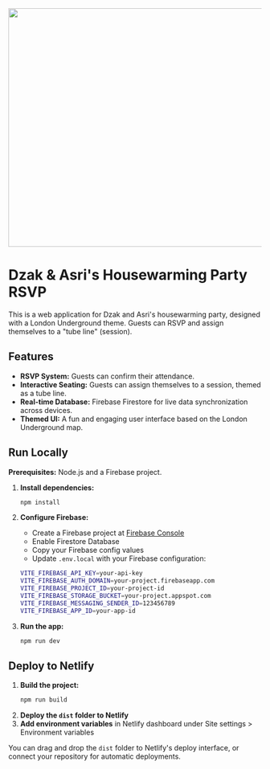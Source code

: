  <div align="center">
<img width="1200" height="475" alt="GHBanner" src="https://github.com/user-attachments/assets/0aa67016-6eaf-458a-adb2-6e31a0763ed6" />
</div>

# Dzak & Asri's Housewarming Party RSVP

This is a web application for Dzak and Asri's housewarming party, designed with a London Underground theme. Guests can RSVP and assign themselves to a "tube line" (session).

## Features

- **RSVP System:** Guests can confirm their attendance.
- **Interactive Seating:** Guests can assign themselves to a session, themed as a tube line.
- **Real-time Database:** Firebase Firestore for live data synchronization across devices.
- **Themed UI:** A fun and engaging user interface based on the London Underground map.

## Run Locally

**Prerequisites:** Node.js and a Firebase project.

1.  **Install dependencies:**
    ```bash
    npm install
    ```

2.  **Configure Firebase:**
    - Create a Firebase project at [Firebase Console](https://console.firebase.google.com/)
    - Enable Firestore Database
    - Copy your Firebase config values
    - Update `.env.local` with your Firebase configuration:
    ```bash
    VITE_FIREBASE_API_KEY=your-api-key
    VITE_FIREBASE_AUTH_DOMAIN=your-project.firebaseapp.com
    VITE_FIREBASE_PROJECT_ID=your-project-id
    VITE_FIREBASE_STORAGE_BUCKET=your-project.appspot.com
    VITE_FIREBASE_MESSAGING_SENDER_ID=123456789
    VITE_FIREBASE_APP_ID=your-app-id
    ```

3.  **Run the app:**
    ```bash
    npm run dev
    ```

## Deploy to Netlify

1.  **Build the project:**
    ```bash
    npm run build
    ```
2.  **Deploy the `dist` folder to Netlify**
3.  **Add environment variables** in Netlify dashboard under Site settings > Environment variables

You can drag and drop the `dist` folder to Netlify's deploy interface, or connect your repository for automatic deployments.
